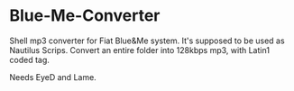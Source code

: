 Blue-Me-Converter
=================

Shell mp3 converter for Fiat Blue&amp;Me system.
It's supposed to be used as Nautilus Scrips.
Convert an entire folder into 128kbps mp3, with Latin1 coded tag.

Needs EyeD and Lame.
